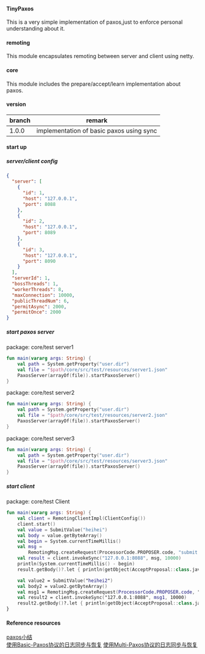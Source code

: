 #### TinyPaxos
This is a very simple implementation of paxos,just to enforce personal understanding about it.

#### remoting
This module encapsulates remoting between server and client using netty.

#### core
This module includes the prepare/accept/learn implementation about paxos.

#### version
| branch | remark |
|---|---|
|1.0.0| implementation of basic paxos using sync |

#### start up
##### server/client config
```json
{
  "server": [
    {
      "id": 1,
      "host": "127.0.0.1",
      "port": 8088
    },
    {
      "id": 2,
      "host": "127.0.0.1",
      "port": 8089
    },
    {
      "id": 3,
      "host": "127.0.0.1",
      "port": 8090
    }
  ],
  "serverId": 1,
  "bossThreads": 1,
  "workerThreads": 8,
  "maxConnection": 10000,
  "publicThreadNum": 6,
  "permitAsync": 2000,
  "permitOnce": 2000
}
```
##### start paxos server
package: core/test server1
```kotlin
fun main(vararg args: String) {
    val path = System.getProperty("user.dir")
    val file = "$path/core/src/test/resources/server1.json"
    PaxosServer(arrayOf(file)).startPaxosServer()
}
```

package: core/test server2
```kotlin
fun main(vararg args: String) {
    val path = System.getProperty("user.dir")
    val file = "$path/core/src/test/resources/server2.json"
    PaxosServer(arrayOf(file)).startPaxosServer()
}
```

package: core/test server3
```kotlin
fun main(vararg args: String) {
    val path = System.getProperty("user.dir")
    val file = "$path/core/src/test/resources/server3.json"
    PaxosServer(arrayOf(file)).startPaxosServer()
}
```

##### start client
package: core/test Client
```kotlin
fun main(vararg args: String) {
    val client = RemotingClientImpl(ClientConfig())
    client.start()
    val value = SubmitValue("heihei")
    val body = value.getByteArray()
    val begin = System.currentTimeMillis()
    val msg =
        RemotingMsg.createRequest(ProcessorCode.PROPOSER.code, "submit value", ProposerEventType.Submit.index, body)
    val result = client.invokeSync("127.0.0.1:8088", msg, 10000)
    println(System.currentTimeMillis() - begin)
    result.getBody()?.let { println(getObject(AcceptProposal::class.java, it)) }

    val value2 = SubmitValue("heihei2")
    val body2 = value2.getByteArray()
    val msg1 = RemotingMsg.createRequest(ProcessorCode.PROPOSER.code, "aaa", ProposerEventType.Submit.index, body2)
    val result2 = client.invokeSync("127.0.0.1:8088", msg1, 10000)
    result2.getBody()?.let { println(getObject(AcceptProposal::class.java, it)) }
}
```

#### Reference resources
[paxos小结](https://hcyxy.tech/2018/11/28/paxos%E5%AD%A6%E4%B9%A0%E5%B0%8F%E7%BB%93/)<br/>
[使用Basic-Paxos协议的日志同步与恢复](http://oceanbase.org.cn/?p=90)
[使用Multi-Paxos协议的日志同步与恢复](http://oceanbase.org.cn/?p=111)



